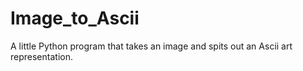 # Image_to_Ascii
A little Python program that takes an image and spits out an Ascii art representation.
